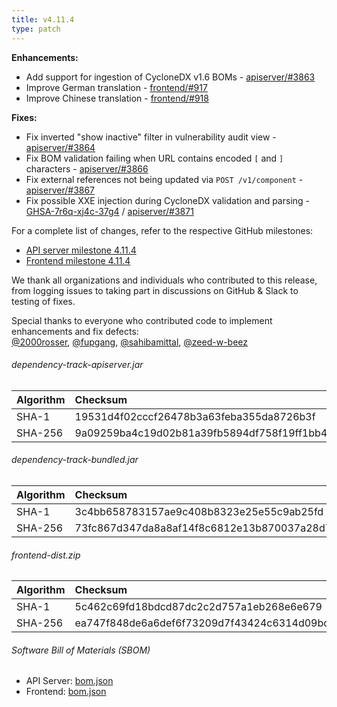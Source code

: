 ```yaml
---
title: v4.11.4
type: patch
---
```


**Enhancements:**

* Add support for ingestion of CycloneDX v1.6 BOMs - [apiserver/#3863]
* Improve German translation - [frontend/#917]
* Improve Chinese translation - [frontend/#918]

**Fixes:**

* Fix inverted "show inactive" filter in vulnerability audit view - [apiserver/#3864]
* Fix BOM validation failing when URL contains encoded `[` and `]` characters - [apiserver/#3866]
* Fix external references not being updated via `POST /v1/component` - [apiserver/#3867]
* Fix possible XXE injection during CycloneDX validation and parsing - [GHSA-7r6q-xj4c-37g4] / [apiserver/#3871]

For a complete list of changes, refer to the respective GitHub milestones:

* [API server milestone 4.11.4](https://github.com/DependencyTrack/dependency-track/milestone/41?closed=1)
* [Frontend milestone 4.11.4](https://github.com/DependencyTrack/frontend/milestone/26?closed=1)

We thank all organizations and individuals who contributed to this release, from logging issues to taking part in discussions on GitHub & Slack to testing of fixes.

Special thanks to everyone who contributed code to implement enhancements and fix defects:  
[@2000rosser], [@fupgang], [@sahibamittal], [@zeed-w-beez]

###### dependency-track-apiserver.jar

| Algorithm | Checksum                                                         |
|:----------|:-----------------------------------------------------------------|
| SHA-1     | 19531d4f02cccf26478b3a63feba355da8726b3f                         |
| SHA-256   | 9a09259ba4c19d02b81a39fb5894df758f19ff1bb43538d4b999b4a5789a9d9b |

###### dependency-track-bundled.jar

| Algorithm | Checksum                                                         |
|:----------|:-----------------------------------------------------------------|
| SHA-1     | 3c4bb658783157ae9c408b8323e25e55c9ab25fd                         |
| SHA-256   | 73fc867d347da8a8af14f8c6812e13b870037a28d7de83e2837db9c27d840100 |

###### frontend-dist.zip

| Algorithm | Checksum                                                         |
|:----------|:-----------------------------------------------------------------|
| SHA-1     | 5c462c69fd18bdcd87dc2c2d757a1eb268e6e679                         |
| SHA-256   | ea747f848de6a6def6f73209d7f43424c6314d09bc8ea37be621be50dbac755b |

###### Software Bill of Materials (SBOM)

* API Server: [bom.json](https://github.com/DependencyTrack/dependency-track/releases/download/4.11.4/bom.json)
* Frontend: [bom.json](https://github.com/DependencyTrack/frontend/releases/download/4.11.4/bom.json)

[apiserver/#3863]: https://github.com/DependencyTrack/dependency-track/pull/3863
[apiserver/#3864]: https://github.com/DependencyTrack/dependency-track/pull/3864
[apiserver/#3866]: https://github.com/DependencyTrack/dependency-track/pull/3866
[apiserver/#3867]: https://github.com/DependencyTrack/dependency-track/pull/3867
[apiserver/#3871]: https://github.com/DependencyTrack/dependency-track/pull/3871

[frontend/#917]: https://github.com/DependencyTrack/frontend/pull/917
[frontend/#918]: https://github.com/DependencyTrack/frontend/pull/918

[GHSA-7r6q-xj4c-37g4]: https://github.com/DependencyTrack/dependency-track/security/advisories/GHSA-7r6q-xj4c-37g4

[@2000rosser]: https://github.com/2000rosser
[@fupgang]: https://github.com/fupgang
[@sahibamittal]: https://github.com/sahibamittal
[@zeed-w-beez]: https://github.com/zeed-w-beez

